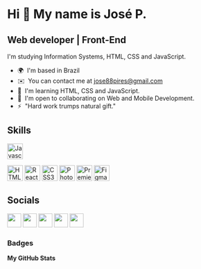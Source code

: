 Hi 👋 My name is José P.
========================


Web developer | Front-End
---------

I'm studying Information Systems, HTML, CSS and JavaScript.

*   🌍  I'm based in Brazil
*   ✉️  You can contact me at [jose88pires@gmail.com](mailto:jose88pires@gmail.com)
*   🧠  I'm learning HTML, CSS and JavaScript.
*   🤝  I'm open to collaborating on Web and Mobile Development.
*   ⚡  "Hard work trumps natural gift."<p align="left"> 
   <h2>Skills</h2>

<p> <a href="https://developer.mozilla.org/en-US/docs/Web/JavaScript" target="_blank" rel="noreferrer"><img src="https://raw.githubusercontent.com/danielcranney/readme-generator/main/public/icons/skills/javascript-colored.svg" width="36" height="36" alt="Javascript" /></a>
  
  <a href="https://developer.mozilla.org/en-US/docs/Glossary/HTML5" target="_blank" rel="noreferrer"><img src="https://raw.githubusercontent.com/danielcranney/readme-generator/main/public/icons/skills/html5-colored.svg" width="36" height="36" alt="HTML5" /></a>
  <a href="https://reactjs.org/" target="_blank" rel="noreferrer"><img src="https://raw.githubusercontent.com/danielcranney/readme-generator/main/public/icons/skills/react-colored.svg" width="36" height="36" alt="React" /></a>
  <a href="https://www.w3.org/TR/CSS/#css" target="_blank" rel="noreferrer"><img src="https://raw.githubusercontent.com/danielcranney/readme-generator/main/public/icons/skills/css3-colored.svg" width="36" height="36" alt="CSS3" /></a>
  <a href="https://www.adobe.com/uk/products/photoshop.html" target="_blank" rel="noreferrer"><img src="https://raw.githubusercontent.com/danielcranney/readme-generator/main/public/icons/skills/photoshop-colored-dark.svg" width="36" height="36" alt="Photoshop" /></a>
  <a href="https://www.adobe.com/uk/products/premiere.html" target="_blank" rel="noreferrer"><img src="https://raw.githubusercontent.com/danielcranney/readme-generator/main/public/icons/skills/premierepro-colored-dark.svg" width="36" height="36" alt="Premiere Pro" /></a>
  <a href="https://www.figma.com/" target="_blank" rel="noreferrer"><img src="https://raw.githubusercontent.com/danielcranney/readme-generator/main/public/icons/skills/figma-colored.svg" width="36" height="36" alt="Figma" /></a>

</p>


   <h2>Socials</h2>

<p align="left">
  <a href="https://discord.com/users/J.P#8124" target="_blank" rel="noreferrer"
    ><img
      src="https://raw.githubusercontent.com/danielcranney/readme-generator/main/public/icons/socials/discord.svg"
      width="32"
      height="32"
  /></a>
  <a href="https://www.facebook.com/profile.php?id=100066318607610" target="_blank" rel="noreferrer"
    ><img
      src="https://raw.githubusercontent.com/danielcranney/readme-generator/main/public/icons/socials/facebook.svg"
      width="32"
      height="32"
  /></a>
  <a
    href="https://www.github.com/jose-pires-neto"
    target="_blank"
    rel="noreferrer"
    ><img
      src="https://raw.githubusercontent.com/danielcranney/readme-generator/main/public/icons/socials/github-dark.svg"
      width="32"
      height="32"
  /></a>
  <a
    href="http://www.instagram.com/jose.pires.jp"
    target="_blank"
    rel="noreferrer"
    ><img
      src="https://raw.githubusercontent.com/danielcranney/readme-generator/main/public/icons/socials/instagram.svg"
      width="32"
      height="32"
  /></a>
  <a
    href="https://www.linkedin.com/in/josé-pires-oliveira-a97430237/"
    target="_blank"
    rel="noreferrer"
    ><img
      src="https://raw.githubusercontent.com/danielcranney/readme-generator/main/public/icons/socials/linkedin.svg"
      width="32"
      height="32"
  /></a>
</p>

### Badges

<b>My GitHub Stats</b>
<div style="visibility: hidden"> <a href="http://www.github.com/jose-pires-neto" </div>

  ><img
    src="https://github-readme-stats.vercel.app/api?username=jose-pires-neto&show_icons=true&hide=&count_private=true&title_color=ef4444&text_color=ffffff&icon_color=3382ed&bg_color=1c1917&hide_border=true&show_icons=true"
    alt="jose-pires-neto's GitHub stats"
/></a>
<div style="visibility: hidden"> <a href="http://www.github.com/jose-pires-neto" </div>

  ><img
    src="https://github-readme-streak-stats.herokuapp.com/?user=jose-pires-neto&stroke=ffffff&background=1c1917&ring=ef4444&fire=ef4444&currStreakNum=ffffff&currStreakLabel=ef4444&sideNums=ffffff&sideLabels=ffffff&dates=ffffff&hide_border=true"
/></a>

<div style="visibility: hidden"> <a href="http://www.github.com/jose-pires-neto" </div>

  ><img
    src="https://activity-graph.herokuapp.com/graph?username=jose-pires-neto&bg_color=1c1917&color=ffffff&line=3382ed&point=ffffff&area_color=1c1917&area=true&hide_border=true&custom_title=GitHub%20Commits%20Graph"
    alt="GitHub Commits Graph"
/></a>

<div style="visibility: hidden"> <a href="https://github.com/jose-pires-neto" align="left" </div>

  ><img
    src="https://github-readme-stats.vercel.app/api/top-langs/?username=jose-pires-neto&langs_count=10&title_color=ef4444&text_color=ffffff&icon_color=3382ed&bg_color=1c1917&hide_border=true&locale=en&custom_title=Top%20%Languages"
    alt="Top Languages"
/></a>

<b>Top Repositories</b>

<div width="100%" align="center">
  <a href="https://github.com/jose-pires-neto/Portifolio" align="left"
    ><img
      align="left"
      width="45%"
      src="https://github-readme-stats.vercel.app/api/pin/?username=jose-pires-neto&repo=Portifolio&title_color=ef4444&text_color=ffffff&icon_color=3382ed&bg_color=1c1917&hide_border=true&locale=en"
  /></a>
</div>
<br /><br /><br /><br /><br /><br /><br />


